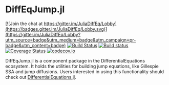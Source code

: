 # DiffEqJump.jl

[![Join the chat at https://gitter.im/JuliaDiffEq/Lobby](https://badges.gitter.im/JuliaDiffEq/Lobby.svg)](https://gitter.im/JuliaDiffEq/Lobby?utm_source=badge&utm_medium=badge&utm_campaign=pr-badge&utm_content=badge)
[![Build Status](https://travis-ci.org/ChrisRackauckas/DiffEqJump.jl.svg?branch=master)](https://travis-ci.org/JuliaDiffEq/DiffEqJump.jl)
[![Build status](https://ci.appveyor.com/api/projects/status/oxn11yq7msbfsrop?svg=true)](https://ci.appveyor.com/project/ChrisRackauckas/DiffEqJump-jl)
[![Coverage Status](https://coveralls.io/repos/ChrisRackauckas/DiffEqJump.jl/badge.svg?branch=master&service=github)](https://coveralls.io/github/JuliaDiffEq/DiffEqJump.jl?branch=master)
[![codecov.io](http://codecov.io/github/ChrisRackauckas/DiffEqJump.jl/coverage.svg?branch=master)](http://codecov.io/github/JuliaDiffEq/DiffEqJump.jl?branch=master)

DiffEqJump.jl is a component package in the DifferentialEquations ecosystem. It
holds the utilities for building jump equations, like Gillespie SSA and jump
diffusions. Users interested in using this functionality should check out
[DifferentialEquations.jl](https://github.com/JuliaDiffEq/DifferentialEquations.jl).
